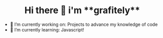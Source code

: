 <h1 Align=center>Hi there 👋 i'm **grafitely**</h1>

- 🔭 I’m currently working on: Projects to advance my knowledge of code
- 🌱 I’m currently learning: Javascript!
